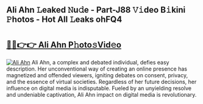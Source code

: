 ## Ali Ahn 𝙻eaked 𝙽u𝚍e - Part-J88 𝚅𝚒deo B𝚒kini 𝙿hotos - Hot All 𝙻eaks ohFQ4

# <h2><a href="http://ld1ac8.urlbe.top/?page=Ali+Ahn">🔗🔗👉👉 Ali Ahn P𝚑oto𝚜Vid𝚎o</a></h2>

[![Ali Ahn](https://i.imgur.com/eBuTRDB.gif)](http://ld1ac8.urlbe.top/?page=Ali+Ahn)
Ali Ahn, a complex and debated individual, defies easy description. Her unconventional way of creating an online presence has magnetized and offended viewers, igniting debates on consent, privacy, and the essence of virtual societies. Regardless of her future decisions, her influence on digital media is indisputable. Fueled by an unyielding resolve and undeniable captivation, Ali Ahn impact on digital media is revolutionary.
